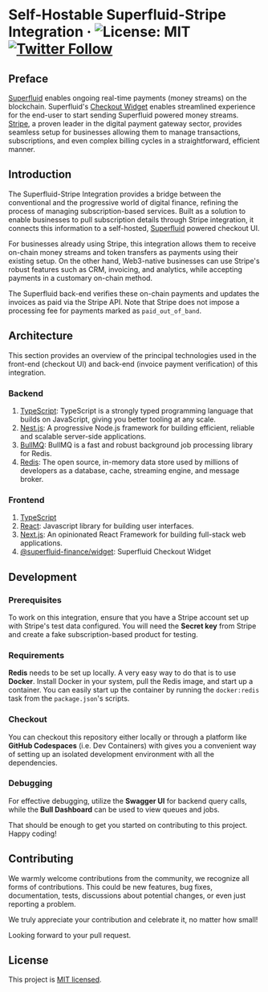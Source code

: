 # Self-Hostable Superfluid-Stripe Integration &middot; ![License: MIT](https://img.shields.io/badge/License-MIT-green.svg) [![Twitter Follow](https://img.shields.io/twitter/follow/Superfluid_HQ?style=social)](https://twitter.com/Superfluid_HQ)

## Preface

[Superfluid](https://www.superfluid.finance/) enables ongoing real-time payments (money streams) on the blockchain. Superfluid's [Checkout Widget](https://www.superfluid.finance/subscriptions) enables streamlined experience for the end-user to start sending Superfluid powered money streams. [Stripe](https://stripe.com/), a proven leader in the digital payment gateway sector, provides seamless setup for businesses allowing them to manage transactions, subscriptions, and even complex billing cycles in a straightforward, efficient manner.

## Introduction

The Superfluid-Stripe Integration provides a bridge between the conventional and the progressive world of digital finance, refining the process of managing subscription-based services. Built as a solution to enable businesses to pull subscription details through Stripe integration, it connects this information to a self-hosted, [Superfluid](https://www.superfluid.finance/) powered checkout UI.

For businesses already using Stripe, this integration allows them to receive on-chain money streams and token transfers as payments using their existing setup. On the other hand, Web3-native businesses can use Stripe's robust features such as CRM, invoicing, and analytics, while accepting payments in a customary on-chain method.

The Superfluid back-end verifies these on-chain payments and updates the invoices as paid via the Stripe API. Note that Stripe does not impose a processing fee for payments marked as `paid_out_of_band`.

## Architecture

This section provides an overview of the principal technologies used in the front-end (checkout UI) and back-end (invoice payment verification) of this integration.

### Backend
1. [TypeScript](https://www.typescriptlang.org/): TypeScript is a strongly typed programming language that builds on JavaScript, giving you better tooling at any scale.
2. [Nest.js](https://nestjs.com/): A progressive Node.js framework for building efficient, reliable and scalable server-side applications. 
3. [BullMQ](https://bullmq.io/): BullMQ is a fast and robust background job processing library for Redis.
4. [Redis](https://redis.io/): The open source, in-memory data store used by millions of developers as a database, cache, streaming engine, and message broker.

### Frontend
1. [TypeScript](https://www.typescriptlang.org/)
2. [React](https://react.dev/): Javascript library for building user interfaces.
3. [Next.js](https://nextjs.org/): An opinionated React Framework for building full-stack web applications.
4. [@superfluid-finance/widget](https://www.superfluid.finance/subscriptions): Superfluid Checkout Widget

## Development

### Prerequisites

To work on this integration, ensure that you have a Stripe account set up with Stripe's test data configured. You will need the **Secret key** from Stripe and create a fake subscription-based product for testing.

### Requirements

**Redis** needs to be set up locally. A very easy way to do that is to use **Docker**. Install Docker in your system, pull the Redis image, and start up a container. You can easily start up the container by running the `docker:redis` task from the `package.json`'s scripts.

### Checkout

You can checkout this repository either locally or through a platform like **GitHub Codespaces** (i.e. Dev Containers) with gives you a convenient way of setting up an isolated development environment with all the dependencies.

### Debugging

For effective debugging, utilize the **Swagger UI** for backend query calls, while the **Bull Dashboard** can be used to view queues and jobs.

That should be enough to get you started on contributing to this project. Happy coding!


## Contributing

We warmly welcome contributions from the community, we recognize all forms of contributions. This could be new features, bug fixes, documentation, tests, discussions about potential changes, or even just reporting a problem.

We truly appreciate your contribution and celebrate it, no matter how small!

Looking forward to your pull request.

## License
This project is [MIT licensed](./LICENSE).